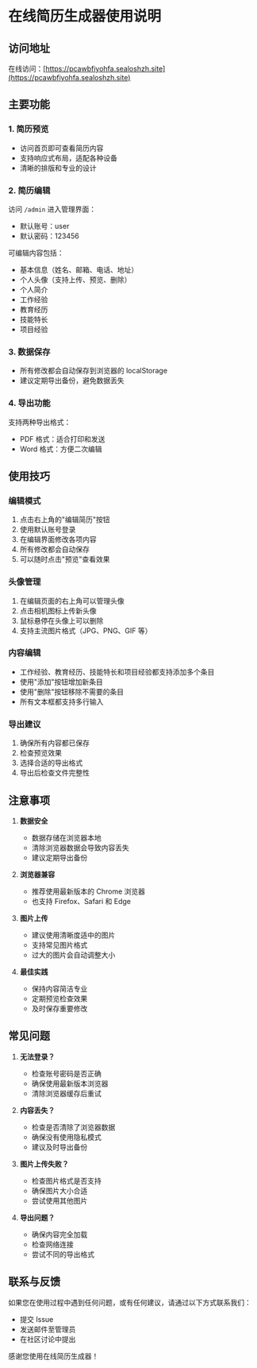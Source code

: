 # 在线简历生成器使用说明

## 访问地址

在线访问：[https://pcawbfiyohfa.sealoshzh.site](https://pcawbfiyohfa.sealoshzh.site)

## 主要功能

### 1. 简历预览

- 访问首页即可查看简历内容
- 支持响应式布局，适配各种设备
- 清晰的排版和专业的设计

### 2. 简历编辑

访问 `/admin` 进入管理界面：

- 默认账号：user
- 默认密码：123456

可编辑内容包括：

- 基本信息（姓名、邮箱、电话、地址）
- 个人头像（支持上传、预览、删除）
- 个人简介
- 工作经验
- 教育经历
- 技能特长
- 项目经验

### 3. 数据保存

- 所有修改都会自动保存到浏览器的 localStorage
- 建议定期导出备份，避免数据丢失

### 4. 导出功能

支持两种导出格式：

- PDF 格式：适合打印和发送
- Word 格式：方便二次编辑

## 使用技巧

### 编辑模式

1. 点击右上角的"编辑简历"按钮
2. 使用默认账号登录
3. 在编辑界面修改各项内容
4. 所有修改都会自动保存
5. 可以随时点击"预览"查看效果

### 头像管理

1. 在编辑页面的右上角可以管理头像
2. 点击相机图标上传新头像
3. 鼠标悬停在头像上可以删除
4. 支持主流图片格式（JPG、PNG、GIF 等）

### 内容编辑

- 工作经验、教育经历、技能特长和项目经验都支持添加多个条目
- 使用"添加"按钮增加新条目
- 使用"删除"按钮移除不需要的条目
- 所有文本框都支持多行输入

### 导出建议

1. 确保所有内容都已保存
2. 检查预览效果
3. 选择合适的导出格式
4. 导出后检查文件完整性

## 注意事项

1. **数据安全**

   - 数据存储在浏览器本地
   - 清除浏览器数据会导致内容丢失
   - 建议定期导出备份

2. **浏览器兼容**

   - 推荐使用最新版本的 Chrome 浏览器
   - 也支持 Firefox、Safari 和 Edge

3. **图片上传**

   - 建议使用清晰度适中的图片
   - 支持常见图片格式
   - 过大的图片会自动调整大小

4. **最佳实践**
   - 保持内容简洁专业
   - 定期预览检查效果
   - 及时保存重要修改

## 常见问题

1. **无法登录？**

   - 检查账号密码是否正确
   - 确保使用最新版本浏览器
   - 清除浏览器缓存后重试

2. **内容丢失？**

   - 检查是否清除了浏览器数据
   - 确保没有使用隐私模式
   - 建议及时导出备份

3. **图片上传失败？**

   - 检查图片格式是否支持
   - 确保图片大小合适
   - 尝试使用其他图片

4. **导出问题？**
   - 确保内容完全加载
   - 检查网络连接
   - 尝试不同的导出格式

## 联系与反馈

如果您在使用过程中遇到任何问题，或有任何建议，请通过以下方式联系我们：

- 提交 Issue
- 发送邮件至管理员
- 在社区讨论中提出

感谢您使用在线简历生成器！
